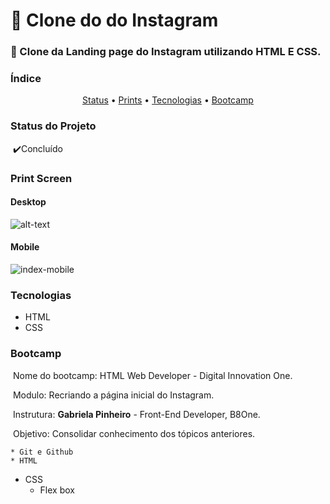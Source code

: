 # :calling: Clone do do Instagram

### :sheep: Clone da Landing page do Instagram utilizando HTML E CSS. 



### Índice

<p align="Center">
    <a href="#">Status</a> •
    <a href="#">Prints</a> •
    <a href="#">Tecnologias</a> •
    <a href="#">Bootcamp</a>
</p>


### Status do Projeto

​	:heavy_check_mark:Concluído





### Print Screen

#### 	Desktop

![alt-text](https://github.com/thecaasantos/Instagram-Clone-LP/blob/master/readme-img/index-desktop.png)



#### 	Mobile

![index-mobile](https://github.com/thecaasantos/Instagram-Clone-LP/blob/master/readme-img/index-mobile.png)

### Tecnologias

* HTML
* CSS

### Bootcamp

​	Nome do bootcamp: HTML Web Developer - Digital Innovation One.

​	Modulo: Recriando a página inicial do Instagram.

​	Instrutura:  **Gabriela Pinheiro** - Front-End Developer, B8One.

​	Objetivo: Consolidar conhecimento dos tópicos anteriores.

	* Git e Github
	* HTML
 * CSS
    * Flex box

